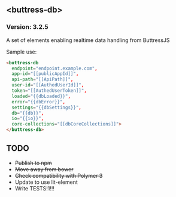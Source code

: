 ## &lt;buttress-db&gt;

### Version: 3.2.5

A set of elements enabling realtime data handling from ButtressJS

Sample use:

```html
<buttress-db
  endpoint="endpoint.example.com",
  app-id="[[publicAppId]]",
  api-path="[[ApiPath]]",
  user-id="[[AuthedUserId]]",
  token="[[AuthedUserToken]]",
  loaded="{{dbLoaded}}",
  error="{{dbError}}",
  settings="{{dbSettings}}",
  db="{{db}}",
  io="{{io}}",
  core-collections="[[dbCoreCollections]]">
</buttress-db>
```

## TODO
* ~~Publish to npm~~
* ~~Move away from bower~~
* ~~Check compatibility with Polymer 3~~
* Update to use lit-element
* Write TESTS!1!!!